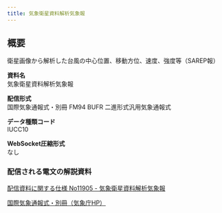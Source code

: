```yaml
---
title: 気象衛星資料解析気象報
---
```


## 概要

衛星画像から解析した台風の中心位置、移動方位、速度、強度等（SAREP報）

**資料名** <br/>
気象衛星資料解析気象報

**配信形式** <br/>
国際気象通報式・別冊 FM94 BUFR 二進形式汎用気象通報式

**データ種類コード** <br/>
IUCC10

**WebSocket圧縮形式** <br/>
なし

### 配信される電文の解説資料

[配信資料に関する仕様 No11905 - 気象衛星資料解析気象報](https://www.data.jma.go.jp/suishin/shiyou/pdf/no11905)

[国際気象通報式・別冊（気象庁HP）](https://www.jma.go.jp/jma/kishou/books/tsuhoshiki/tsuhoshiki.html)
